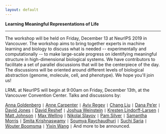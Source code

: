 ```yaml
---
layout: default
---
```


**Learning Meaningful Representations of Life**

***

The workshop will be held on Friday, December 13 at NeurIPS 2019 in Vancouver. The workshop aims to bring together experts in machine learning and biology to discuss what is needed -- experimentally and computationally -- to make large-scale progress on identifying meaningful structure in high-dimensional biological systems. We have contributors to facilitate a set of parallel discussions that will be the centerpiece of the day. The discussions will be oriented around different levels of biological abstraction (genome, molecule, cell, and phenotype). We hope you'll join us!

LRML at NeurIPS will begin at 9:00am on Friday, December 13th, at the Vancouver Convention Center. Talks and discussions by:

[Anna Goldenberg](https://www.cs.toronto.edu/~goldenberg/Anna_Goldenberg/Home.html) `|`
[Anne Carpenter](https://personal.broadinstitute.org/anne/) `|`
[Aviv Regev](https://www.broadinstitute.org/regev-lab) `|`
[Chang Liu](https://liulab.com/ccl/) `|`
[Dana Pe’er](https://www.mskcc.org/research/ski/labs/dana-pe-er) `|`
[David Jones](http://www0.cs.ucl.ac.uk/staff/D.Jones/) `|`
[David Reshef](http://web.mit.edu/dnreshef/www/) `|`
[Joshua Weinstein](https://wlab.bio/) `|`
[Kresten Lindorff-Larsen](https://www1.bio.ku.dk/english/research/bms/research/sbinlab/groups/kll/) `|`
[Matt Johnson](https://people.csail.mit.edu/mattjj/) `|`
[Max Welling](https://staff.fnwi.uva.nl/m.welling/) `|`
[Nikolai Slavov](https://coe.northeastern.edu/people/slavov-nikolai/) `|`
[Pam Silver](https://silver.med.harvard.edu/) `|`
[Samantha Morris](http://morrislab.wustl.edu/) `|`
[Smita Krishnaswamy](https://www.krishnaswamylab.org/) `|`
[Soumya Raychaudhuri](https://immunogenomics.hms.harvard.edu/) `|`
[Suchi Saria](https://suchisaria.jhu.edu/) `|`
[Wouter Boomsma](https://di.ku.dk/) `|`
[Yixin Wang](http://www.stat.columbia.edu/~yixinwang/) `|` And more to be announced.
